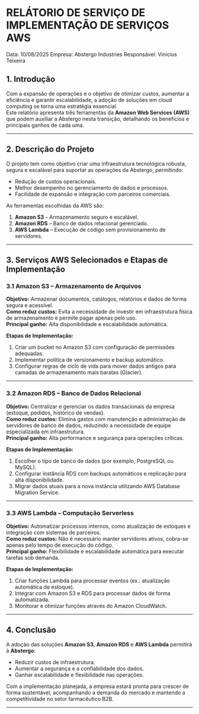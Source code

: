 # RELÁTORIO DE SERVIÇO DE IMPLEMENTAÇÃO DE SERVIÇOS AWS

Data: 10/08/2025
Empresa: Abstergo Industries
Responsável: Vinicius Teixeira

## 1. Introdução
Com a expansão de operações e o objetivo de otimizar custos, aumentar a eficiência e garantir escalabilidade, a adoção de soluções em cloud computing se torna uma estratégia essencial.  
Este relatório apresenta três ferramentas da **Amazon Web Services (AWS)** que podem auxiliar a Abstergo nesta transição, detalhando os benefícios e principais ganhos de cada uma.

---

## 2. Descrição do Projeto
O projeto tem como objetivo criar uma infraestrutura tecnológica robusta, segura e escalável para suportar as operações da Abstergo, permitindo:
- Redução de custos operacionais.
- Melhor desempenho no gerenciamento de dados e processos.
- Facilidade de expansão e integração com parceiros comerciais.
  
As ferramentas escolhidas da AWS são:
1. **Amazon S3** – Armazenamento seguro e escalável.
2. **Amazon RDS** – Banco de dados relacional gerenciado.
3. **AWS Lambda** – Execução de código sem provisionamento de servidores.

---

## 3. Serviços AWS Selecionados e Etapas de Implementação

### 3.1 Amazon S3 – Armazenamento de Arquivos
**Objetivo:** Armazenar documentos, catálogos, relatórios e dados de forma segura e acessível.  
**Como reduz custos:** Evita a necessidade de investir em infraestrutura física de armazenamento e permite pagar apenas pelo uso.  
**Principal ganho:** Alta disponibilidade e escalabilidade automática.

**Etapas de Implementação:**
1. Criar um bucket no Amazon S3 com configuração de permissões adequadas.
2. Implementar política de versionamento e backup automático.
3. Configurar regras de ciclo de vida para mover dados antigos para camadas de armazenamento mais baratas (Glacier).

---

### 3.2 Amazon RDS – Banco de Dados Relacional
**Objetivo:** Centralizar e gerenciar os dados transacionais da empresa (estoque, pedidos, histórico de vendas).  
**Como reduz custos:** Elimina gastos com manutenção e administração de servidores de banco de dados, reduzindo a necessidade de equipe especializada em infraestrutura.  
**Principal ganho:** Alta performance e segurança para operações críticas.

**Etapas de Implementação:**
1. Escolher o tipo de banco de dados (por exemplo, PostgreSQL ou MySQL).
2. Configurar instância RDS com backups automáticos e replicação para alta disponibilidade.
3. Migrar dados atuais para a nova instância utilizando AWS Database Migration Service.

---

### 3.3 AWS Lambda – Computação Serverless
**Objetivo:** Automatizar processos internos, como atualização de estoques e integração com sistemas de parceiros.  
**Como reduz custos:** Não é necessário manter servidores ativos, cobra-se apenas pelo tempo de execução do código.  
**Principal ganho:** Flexibilidade e escalabilidade automática para executar tarefas sob demanda.

**Etapas de Implementação:**
1. Criar funções Lambda para processar eventos (ex.: atualização automática de estoque).
2. Integrar com Amazon S3 e RDS para processar dados de forma automatizada.
3. Monitorar e otimizar funções através do Amazon CloudWatch.

---

## 4. Conclusão
A adoção das soluções **Amazon S3**, **Amazon RDS** e **AWS Lambda** permitirá à **Abstergo**:
- Reduzir custos de infraestrutura.
- Aumentar a segurança e a confiabilidade dos dados.
- Ganhar escalabilidade e flexibilidade nas operações.

Com a implementação planejada, a empresa estará pronta para crescer de forma sustentável, acompanhando a demanda do mercado e mantendo a competitividade no setor farmacêutico B2B.

---
